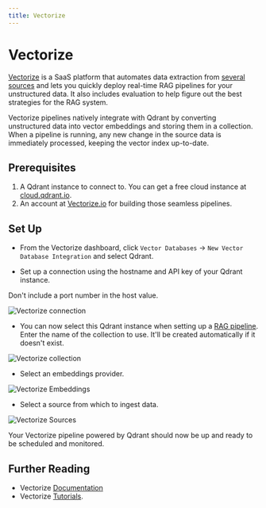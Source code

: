 ```yaml
---
title: Vectorize
---
```


# Vectorize

[Vectorize](https://vectorize.io/) is a SaaS platform that automates data extraction from [several sources](https://docs.vectorize.io/integrations/source-connectors) and lets you quickly deploy real-time RAG pipelines for your unstructured data. It also includes evaluation to help figure out the best strategies for the RAG system.

Vectorize pipelines natively integrate with Qdrant by converting unstructured data into vector embeddings and storing them in a collection. When a pipeline is running, any new change in the source data is immediately processed, keeping the vector index up-to-date.

## Prerequisites

1. A Qdrant instance to connect to. You can get a free cloud instance at [cloud.qdrant.io](https://cloud.qdrant.io/).
2. An account at [Vectorize.io](https://vectorize.io) for building those seamless pipelines.

## Set Up

- From the Vectorize dashboard, click `Vector Databases` -> `New Vector Database Integration` and select Qdrant.

- Set up a connection using the hostname and API key of your Qdrant instance.

<aside role="alert">
  Don't include a port number in the host value.
</aside>

![Vectorize connection](/documentation/platforms/vectorize/vectorize-connection.png)

- You can now select this Qdrant instance when setting up a [RAG pipeline](https://docs.vectorize.io/rag-pipelines/creating). Enter the name of the collection to use. It'll be created automatically if it doesn't exist.

![Vectorize collection](/documentation/platforms/vectorize/vectorize-collection.png)

- Select an embeddings provider.

![Vectorize Embeddings](/documentation/platforms/vectorize/vectorize-embeddings.png)

- Select a source from which to ingest data.

![Vectorize Sources](/documentation/platforms/vectorize/vectorize-sources.png)

Your Vectorize pipeline powered by Qdrant should now be up and ready to be scheduled and monitored.

## Further Reading

- Vectorize [Documentation](https://docs.vectorize.io)
- Vectorize [Tutorials](https://docs.vectorize.io/tutorials/).
